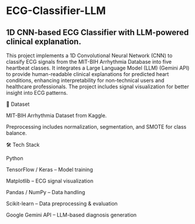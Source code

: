 # ECG-Classifier-LLM
## 1D CNN-based ECG Classifier with LLM-powered clinical explanation.
This project implements a 1D Convolutional Neural Network (CNN) to classify ECG signals from the MIT-BIH Arrhythmia Database into five heartbeat classes. It integrates a Large Language Model (LLM) (Gemini API) to provide human-readable clinical explanations for predicted heart conditions, enhancing interpretability for non-technical users and healthcare professionals. The project includes signal visualization for better insight into ECG patterns.

📂 Dataset

MIT-BIH Arrhythmia Dataset from Kaggle.

Preprocessing includes normalization, segmentation, and SMOTE for class balance.

🛠️ Tech Stack

Python

TensorFlow / Keras – Model training

Matplotlib – ECG signal visualization

Pandas / NumPy – Data handling

Scikit-learn – Data preprocessing & evaluation

Google Gemini API – LLM-based diagnosis generation
